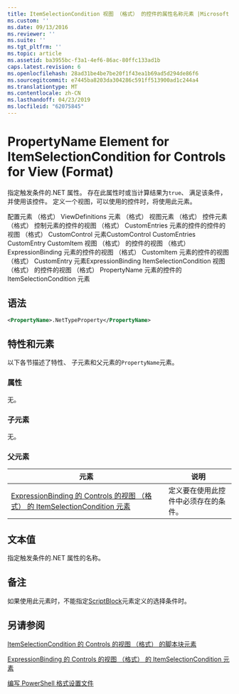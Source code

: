 ```yaml
---
title: ItemSelectionCondition 视图 （格式） 的控件的属性名称元素 |Microsoft Docs
ms.custom: ''
ms.date: 09/13/2016
ms.reviewer: ''
ms.suite: ''
ms.tgt_pltfrm: ''
ms.topic: article
ms.assetid: ba3955bc-f3a1-4ef6-86ac-80ffc133ad1b
caps.latest.revision: 6
ms.openlocfilehash: 28ad31be4be7be20f1f43ea1b69ad5d294de86f6
ms.sourcegitcommit: e7445ba8203da304286c591ff513900ad1c244a4
ms.translationtype: MT
ms.contentlocale: zh-CN
ms.lasthandoff: 04/23/2019
ms.locfileid: "62075845"
---
```

# <a name="propertyname-element-for-itemselectioncondition-for-controls-for-view-format"></a>PropertyName Element for ItemSelectionCondition for Controls for View (Format)

指定触发条件的.NET 属性。 存在此属性时或当计算结果为`true`、 满足该条件，并使用该控件。 定义一个视图，可以使用的控件时，将使用此元素。

配置元素 （格式） ViewDefinitions 元素 （格式） 视图元素 （格式） 控件元素 （格式） 控制元素的控件的视图 （格式） CustomEntries 元素的控件的控件的视图 （格式） CustomControl 元素CustomControl CustomEntries CustomEntry CustomItem 视图 （格式） 的控件的视图 （格式） ExpressionBinding 元素的控件的视图 （格式） CustomItem 元素的控件的视图 （格式） CustomEntry 元素ExpressionBinding ItemSelectionCondition 视图 （格式） 的控件的视图 （格式） PropertyName 元素的控件的 ItemSelectionCondition 元素

## <a name="syntax"></a>语法

```xml
<PropertyName>.NetTypeProperty</PropertyName>
```

## <a name="attributes-and-elements"></a>特性和元素

以下各节描述了特性、 子元素和父元素的`PropertyName`元素。

### <a name="attributes"></a>属性

无。

### <a name="child-elements"></a>子元素

无。

### <a name="parent-elements"></a>父元素

|元素|说明|
|-------------|-----------------|
|[ExpressionBinding 的 Controls 的视图 （格式） 的 ItemSelectionCondition 元素](./itemselectioncondition-element-for-expressionbinding-for-controls-for-view-format.md)|定义要在使用此控件中必须存在的条件。|

## <a name="text-value"></a>文本值

指定触发条件的.NET 属性的名称。

## <a name="remarks"></a>备注

如果使用此元素时，不能指定[ScriptBlock](./scriptblock-element-for-itemselectioncondition-for-controls-for-view-format.md)元素定义的选择条件时。

## <a name="see-also"></a>另请参阅

[ItemSelectionCondition 的 Controls 的视图 （格式） 的脚本块元素](./scriptblock-element-for-itemselectioncondition-for-controls-for-view-format.md)

[ExpressionBinding 的 Controls 的视图 （格式） 的 ItemSelectionCondition 元素](./itemselectioncondition-element-for-expressionbinding-for-controls-for-view-format.md)

[编写 PowerShell 格式设置文件](./writing-a-powershell-formatting-file.md)
